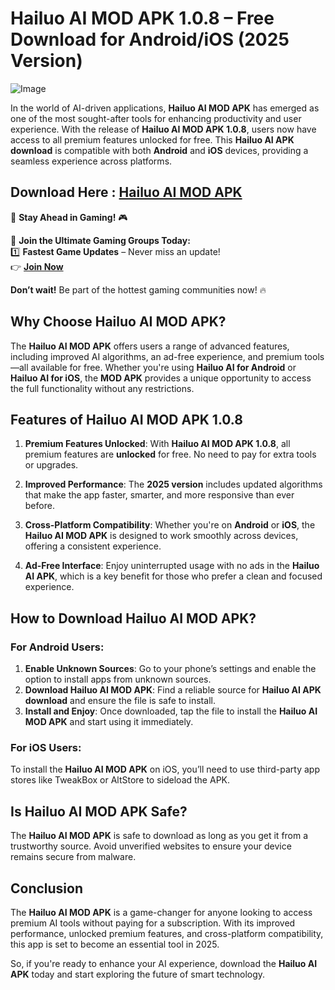 # Hailuo AI MOD APK 1.0.8 – Free Download for Android/iOS (2025 Version)

![Image](https://github.com/user-attachments/assets/f508a6de-5db0-43bb-96e6-c6c18bae4cfa)

In the world of AI-driven applications, **Hailuo AI MOD APK** has emerged as one of the most sought-after tools for enhancing productivity and user experience. With the release of **Hailuo AI MOD APK 1.0.8**, users now have access to all premium features unlocked for free. This **Hailuo AI APK download** is compatible with both **Android** and **iOS** devices, providing a seamless experience across platforms.

## Download Here : [Hailuo AI MOD APK](https://apkbros.com/hailuo-ai-mod-apk/)

🚀 **Stay Ahead in Gaming!** 🎮

📢 **Join the Ultimate Gaming Groups Today:**  
1️⃣ **Fastest Game Updates** – Never miss an update!  
👉 [**Join Now**](https://t.me/apkbros_official)

**Don’t wait!** Be part of the hottest gaming communities now! 🔥


## Why Choose Hailuo AI MOD APK?

The **Hailuo AI MOD APK** offers users a range of advanced features, including improved AI algorithms, an ad-free experience, and premium tools—all available for free. Whether you're using **Hailuo AI for Android** or **Hailuo AI for iOS**, the **MOD APK** provides a unique opportunity to access the full functionality without any restrictions.

## Features of Hailuo AI MOD APK 1.0.8

1. **Premium Features Unlocked**: With **Hailuo AI MOD APK 1.0.8**, all premium features are **unlocked** for free. No need to pay for extra tools or upgrades.
   
2. **Improved Performance**: The **2025 version** includes updated algorithms that make the app faster, smarter, and more responsive than ever before.

3. **Cross-Platform Compatibility**: Whether you're on **Android** or **iOS**, the **Hailuo AI MOD APK** is designed to work smoothly across devices, offering a consistent experience.

4. **Ad-Free Interface**: Enjoy uninterrupted usage with no ads in the **Hailuo AI APK**, which is a key benefit for those who prefer a clean and focused experience.

## How to Download Hailuo AI MOD APK?

### For Android Users:
1. **Enable Unknown Sources**: Go to your phone’s settings and enable the option to install apps from unknown sources.
2. **Download Hailuo AI MOD APK**: Find a reliable source for **Hailuo AI APK download** and ensure the file is safe to install.
3. **Install and Enjoy**: Once downloaded, tap the file to install the **Hailuo AI MOD APK** and start using it immediately.

### For iOS Users:
To install the **Hailuo AI MOD APK** on iOS, you’ll need to use third-party app stores like TweakBox or AltStore to sideload the APK.

## Is Hailuo AI MOD APK Safe?

The **Hailuo AI MOD APK** is safe to download as long as you get it from a trustworthy source. Avoid unverified websites to ensure your device remains secure from malware.

## Conclusion

The **Hailuo AI MOD APK** is a game-changer for anyone looking to access premium AI tools without paying for a subscription. With its improved performance, unlocked premium features, and cross-platform compatibility, this app is set to become an essential tool in 2025. 

So, if you're ready to enhance your AI experience, download the **Hailuo AI APK** today and start exploring the future of smart technology.
